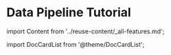# Data Pipeline Tutorial

import Content from '../reuse-content/_all-features.md';

<Content />

import DocCardList from '@theme/DocCardList';

<DocCardList />